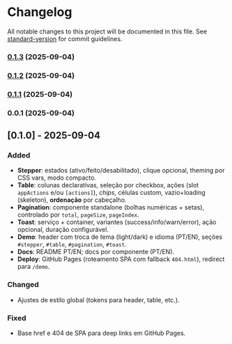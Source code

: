 # Changelog

All notable changes to this project will be documented in this file. See [standard-version](https://github.com/conventional-changelog/standard-version) for commit guidelines.

### [0.1.3](https://github.com/AysllaGomes/angular-components.github.io/compare/v0.1.2...v0.1.3) (2025-09-04)

### [0.1.2](https://github.com/AysllaGomes/angular-components.github.io/compare/v0.1.1...v0.1.2) (2025-09-04)

### [0.1.1](https://github.com/AysllaGomes/angular-components.github.io/compare/v0.0.1...v0.1.1) (2025-09-04)

### 0.0.1 (2025-09-04)

## [0.1.0] - 2025-09-04
### Added
- **Stepper**: estados (ativo/feito/desabilitado), clique opcional, theming por CSS vars, modo compacto.
- **Table**: colunas declarativas, seleção por checkbox, ações (slot `appActions` e/ou `[actions]`), *chips*, células custom, vazio+loading (skeleton), **ordenação** por cabeçalho.
- **Pagination**: componente standalone (bolhas numéricas + setas), controlado por `total`, `pageSize`, `pageIndex`.
- **Toast**: serviço + container, variantes (success/info/warn/error), ação opcional, duração configurável.
- **Demo**: header com troca de tema (light/dark) e idioma (PT/EN), seções `#stepper`, `#table`, `#pagination`, `#toast`.
- **Docs**: README PT/EN; docs por componente (PT/EN).
- **Deploy**: GitHub Pages (roteamento SPA com fallback `404.html`), redirect para `/demo`.

### Changed
- Ajustes de estilo global (tokens para header, table, etc.).

### Fixed
- Base href e 404 de SPA para deep links em GitHub Pages.
